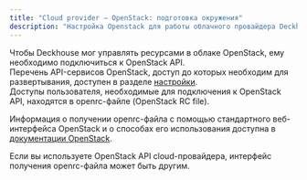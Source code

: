 ```yaml
---
title: "Cloud provider — OpenStack: подготовка окружения"
description: "Настройка Openstack для работы облачного провайдера Deckhouse."
---
```


Чтобы Deckhouse мог управлять ресурсами в облаке OpenStack, ему необходимо подключиться к OpenStack API.  
Перечень API-сервисов OpenStack, доступ до которых необходим для развертывания, доступен в разделе [настройки](./configuration.html#список-необходимых-сервисов-openstack).  
Доступы пользователя, необходимые для подключения к OpenStack API, находятся в openrc-файле (OpenStack RC file).

Информация о получении openrc-файла с помощью стандартного веб-интерфейса OpenStack и о способах его использования доступна в [документации OpenStack](https://docs.openstack.org/ocata/admin-guide/common/cli-set-environment-variables-using-openstack-rc.html#download-and-source-the-openstack-rc-file).

Если вы используете OpenStack API cloud-провайдера, интерфейс получения openrc-файла может быть другим.
